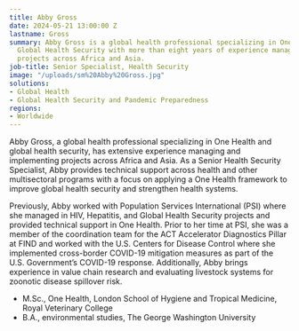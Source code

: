 ```yaml
---
title: Abby Gross
date: 2024-05-21 13:00:00 Z
lastname: Gross
summary: Abby Gross is a global health professional specializing in One Health and
  Global Health Security with more than eight years of experience managing and implementing
  projects across Africa and Asia.
job-title: Senior Specialist, Health Security
image: "/uploads/sm%20Abby%20Gross.jpg"
solutions:
- Global Health
- Global Health Security and Pandemic Preparedness
regions:
- Worldwide
---
```


Abby Gross, a global health professional specializing in One Health and global health security, has extensive experience managing and implementing projects across Africa and Asia. As a Senior Health Security Specialist, Abby provides technical support across health and other multisectoral programs with a focus on applying a One Health framework to improve global health security and strengthen health systems. 

Previously, Abby worked with Population Services International (PSI) where she managed in HIV, Hepatitis, and Global Health Security projects and provided technical support in One Health. Prior to her time at PSI, she was a member of the coordination team for the ACT Accelerator Diagnostics Pillar at FIND and worked with the U.S. Centers for Disease Control where she implemented cross-border COVID-19 mitigation measures as part of the U.S. Government’s COVID-19 response. Additionally, Abby brings experience in value chain research and evaluating livestock systems for zoonotic disease spillover risk.

* M.Sc., One Health, London School of Hygiene and Tropical Medicine, Royal Veterinary College
* B.A., environmental studies, The George Washington University